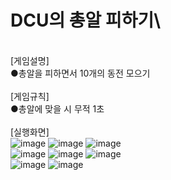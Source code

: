 # DCU의 총알 피하기\
\
[게임설명]\
●총알을 피하면서 10개의 동전 모으기\
\
[게임규칙]\
●총알에 맞을 시 무적 1초\
\
[실행화면]\
![image](https://user-images.githubusercontent.com/79827366/132486644-e0910d32-1ad4-48d9-90c5-4f33cec19c72.png)
![image](https://user-images.githubusercontent.com/79827366/132486748-9433bf7c-dd70-46bf-8d00-be2a5ca4641e.png)
![image](https://user-images.githubusercontent.com/79827366/132486733-8452c31e-b807-47ed-bd36-add8346192fe.png)\
![image](https://user-images.githubusercontent.com/79827366/132486768-ee1d4d07-8b41-40b6-836b-228481d3a597.png)
![image](https://user-images.githubusercontent.com/79827366/132486785-d1a90aa7-e38a-483a-a53c-cfa458a745d5.png)
![image](https://user-images.githubusercontent.com/79827366/132486791-523c9499-3332-4e42-8ff8-f57d2b4f943f.png)\
![image](https://user-images.githubusercontent.com/79827366/132486809-c3ff22f2-83d7-4092-8f4c-3e1d996ecc63.png)
![image](https://user-images.githubusercontent.com/79827366/132487517-e2cd7621-8d5f-4a28-9c9f-7e5d5420c638.png)
